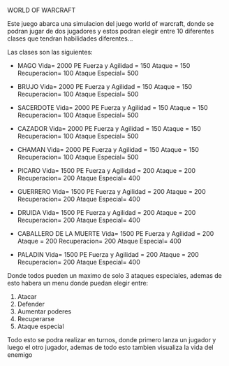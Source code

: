 WORLD OF WARCRAFT

Este juego abarca una simulacion del juego world of warcraft, donde se podran jugar de dos jugadores y estos podran elegir entre 10 diferentes clases que tendran habilidades diferentes...

Las clases son las siguientes:

- MAGO
    Vida= 2000 PE
    Fuerza y Agilidad = 150 
    Ataque = 150
    Recuperacion= 100
    Ataque Especial= 500

- BRUJO
    Vida= 2000 PE
    Fuerza y Agilidad = 150 
    Ataque = 150
    Recuperacion= 100
    Ataque Especial= 500

- SACERDOTE
    Vida= 2000 PE
    Fuerza y Agilidad = 150 
    Ataque = 150
    Recuperacion= 100
    Ataque Especial= 500

- CAZADOR
    Vida= 2000 PE
    Fuerza y Agilidad = 150 
    Ataque = 150
    Recuperacion= 100
    Ataque Especial= 500

- CHAMAN
    Vida= 2000 PE
    Fuerza y Agilidad = 150 
    Ataque = 150
    Recuperacion= 100
    Ataque Especial= 500

- PICARO
    Vida= 1500 PE
    Fuerza y Agilidad = 200 
    Ataque = 200
    Recuperacion= 200
    Ataque Especial= 400

- GUERRERO
    Vida= 1500 PE
    Fuerza y Agilidad = 200 
    Ataque = 200
    Recuperacion= 200
    Ataque Especial= 400

- DRUIDA
    Vida= 1500 PE
    Fuerza y Agilidad = 200 
    Ataque = 200
    Recuperacion= 200
    Ataque Especial= 400

- CABALLERO DE LA MUERTE
    Vida= 1500 PE
    Fuerza y Agilidad = 200 
    Ataque = 200
    Recuperacion= 200
    Ataque Especial= 400

- PALADIN
    Vida= 1500 PE
    Fuerza y Agilidad = 200 
    Ataque = 200
    Recuperacion= 200
    Ataque Especial= 400

Donde todos pueden un maximo de solo 3 ataques especiales, ademas de esto habera un menu donde puedan elegir entre:

1) Atacar
2) Defender
3) Aumentar poderes
4) Recuperarse
5) Ataque especial

Todo esto se podra realizar en turnos, donde primero lanza un jugador y luego el otro jugador, ademas de todo esto tambien visualiza la vida del enemigo
